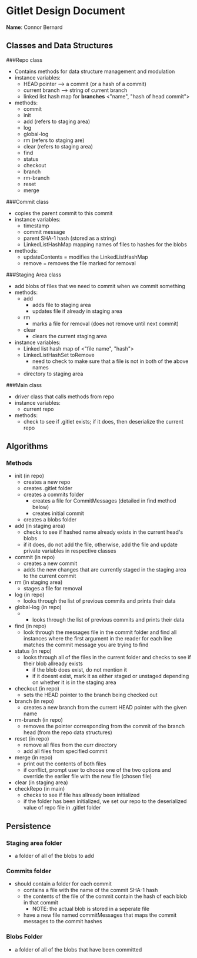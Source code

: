 # Gitlet Design Document

**Name**: Connor Bernard

## Classes and Data Structures

###Repo class
* Contains methods for data structure management and modulation
* instance variables:
  * HEAD pointer --> a commit (or a hash of a commit)
  * current branch --> string of current branch
  * linked list hash map for **branches** <"name", "hash of head commit">
* methods:
  * commit
  * init
  * add (refers to staging area)
  * log
  * global-log
  * rm (refers to staging are)
  * clear (refers to staging area)
  * find
  * status
  * checkout
  * branch
  * rm-branch
  * reset
  * merge

###Commit class
* copies the parent commit to this commit
* instance variables:
  * timestamp
  * commit message
  * parent SHA-1 hash (stored as a string)
  * LinkedListHashMap mapping names of files to hashes for the blobs
* methods:
  * updateContents = modifies the LinkedListHashMap
  * remove = removes the file marked for removal

###Staging Area class
* add blobs of files that we need to commit when we commit something
* methods:
  * add
    * adds file to staging area
    * updates file if already in staging area
  * rm
    * marks a file for removal (does not remove until next commit)
  * clear
    * clears the current staging area
* instance variables:
  * Linked list hash map of <"file name", "hash">
  * LinkedListHashSet toRemove
    * need to check to make sure that a file is not in both of the above names
  * directory to staging area

###Main class
* driver class that calls methods from repo
* instance variables:
  * current repo
* methods:
  * check to see if .gitlet exists; if it does, then deserialize the current repo

## Algorithms

### Methods
* init (in repo)
  * creates a new repo
  * creates .gitlet folder
  * creates a commits folder
    * creates a file for CommitMessages (detailed in find method below)
    * creates initial commit
  * creates a blobs folder
* add (in staging area)
  * checks to see if hashed name already exists in the current head's blobs
  * if it does, do not add the file, otherwise, add the file and update private variables in respective classes
* commit (in repo)
  * creates a new commit
  * adds the new changes that are currently staged in the staging area to the current commit
* rm (in staging area)
  * stages a file for removal
* log (in repo)
  * looks through the list of previous commits and prints their data
* global-log (in repo)
  * * looks through the list of previous commits and prints their data
* find (in repo)
  * look through the messages file in the commit folder and find all instances where the first argument in the reader for each line matches the commit message you are trying to find
* status (in repo)
  * looks through all of the files in the current folder and checks to see if their blob allready exists
    * if the blob does exist, do not mention it
    * if it doesnt exist, mark it as either staged or unstaged depending on whether it is in the staging area
* checkout (in repo)
  * sets the HEAD pointer to the branch being checked out
* branch (in repo)
  * creates a new branch from the current HEAD pointer with the given name
* rm-branch (in repo)
  * removes the pointer corresponding from the commit of the branch head (from the repo data structures)
* reset (in repo)
  * remove all files from the curr directory
  * add all files from specified commit
* merge (in repo)
  * print out the contents of both files
  * if conflict, prompt user to choose one of the two options and override the earlier file with the new file (chosen file)
* clear (in staging area)
* checkRepo (in main)
  * checks to see if file has allready been initialized
  * if the folder has been initialized, we set our repo to the deserialized value of repo file in .gitlet folder  
    
## Persistence

### Staging area folder
* a folder of all of the blobs to add

### Commits folder
* should contain a folder for each commit
    * contains a file with the name of the commit SHA-1 hash
    * the contents of the file of the commit contain the hash of each blob in that commit
        * NOTE: the actual blob is stored in a seperate file
    * have a new file named commitMessages that maps the commit messages to the commit hashes

### Blobs Folder
* a folder of all of the blobs that have been committed

